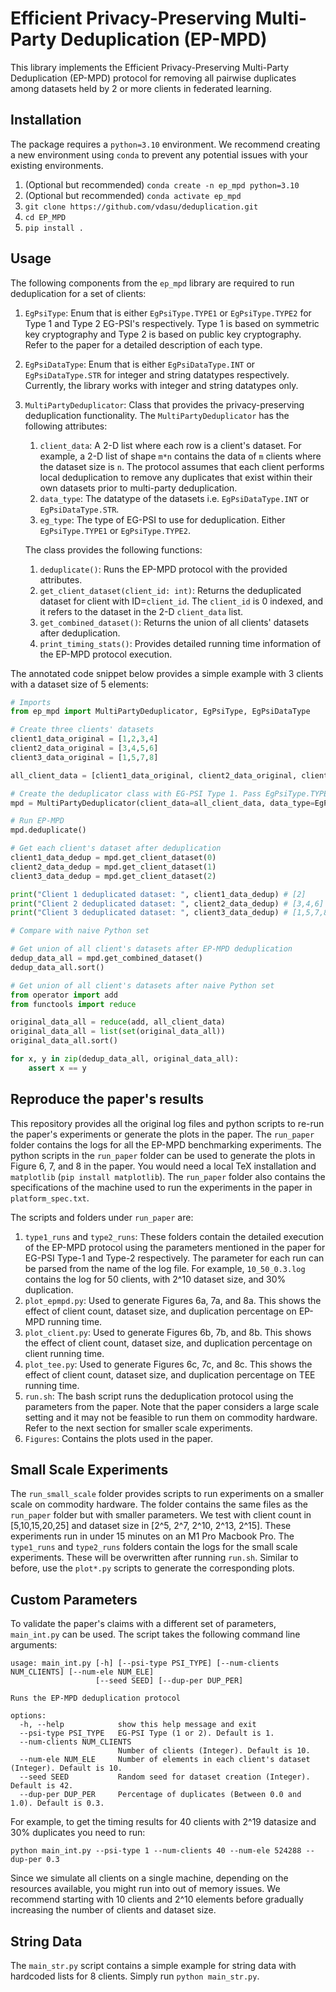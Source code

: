 # Efficient Privacy-Preserving Multi-Party Deduplication (EP-MPD)

This library implements the Efficient Privacy-Preserving Multi-Party Deduplication (EP-MPD) protocol for removing all pairwise duplicates among datasets held by 2 or more clients in federated learning.

## Installation

The package requires a `python=3.10` environment. We recommend creating a new environment using `conda` to prevent any potential issues with your existing environments.

1. (Optional but recommended) `conda create -n ep_mpd python=3.10`
2. (Optional but recommended) `conda activate ep_mpd`
3. `git clone https://github.com/vdasu/deduplication.git`
4. `cd EP_MPD`
5. `pip install .`


## Usage

The following components from the `ep_mpd` library are required to run deduplication for a set of clients:

1. `EgPsiType`: Enum that is either `EgPsiType.TYPE1` or `EgPsiType.TYPE2` for Type 1 and Type 2 EG-PSI's respectively. Type 1 is based on symmetric key cryptography and Type 2 is based on public key cryptography. Refer to the paper for a detailed description of each type. 
2. `EgPsiDataType`: Enum that is either `EgPsiDataType.INT` or `EgPsiDataType.STR` for integer and string datatypes respectively. Currently, the library works with integer and string datatypes only.
3. `MultiPartyDeduplicator`: Class that provides the privacy-preserving deduplication functionality. The `MultiPartyDeduplicator` has the following attributes:
   1. `client_data`: A 2-D list where each row is a client's dataset. For example, a 2-D list of shape `m*n` contains the data of `m` clients where the dataset size is `n`. The protocol assumes that each client performs local deduplication to remove any duplicates that exist within their own datasets prior to multi-party deduplication.
   2. `data_type`: The datatype of the datasets i.e. `EgPsiDataType.INT` or `EgPsiDataType.STR`.
   3. `eg_type`: The type of EG-PSI to use for deduplication. Either `EgPsiType.TYPE1` or `EgPsiType.TYPE2`.
  
   The class provides the following functions:
   1. `deduplicate()`: Runs the EP-MPD protocol with the provided attributes.
   2. `get_client_dataset(client_id: int)`: Returns the deduplicated dataset for client with ID=`client_id`. The `client_id` is 0 indexed, and it refers to the dataset in the 2-D `client_data` list.
   3. `get_combined_dataset()`: Returns the union of all clients' datasets after deduplication.
   4. `print_timing_stats()`: Provides detailed running time information of the EP-MPD protocol execution.

The annotated code snippet below provides a simple example with 3 clients with a dataset size of 5 elements:

```python
# Imports
from ep_mpd import MultiPartyDeduplicator, EgPsiType, EgPsiDataType

# Create three clients' datasets
client1_data_original = [1,2,3,4]
client2_data_original = [3,4,5,6]
client3_data_original = [1,5,7,8]

all_client_data = [client1_data_original, client2_data_original, client3_data_original]

# Create the deduplicator class with EG-PSI Type 1. Pass EgPsiType.TYPE2 to eg_type for Type 2 instead.
mpd = MultiPartyDeduplicator(client_data=all_client_data, data_type=EgPsiDataType.INT, eg_type=EgPsiType.TYPE1)

# Run EP-MPD
mpd.deduplicate()

# Get each client's dataset after deduplication
client1_data_dedup = mpd.get_client_dataset(0)
client2_data_dedup = mpd.get_client_dataset(1)
client3_data_dedup = mpd.get_client_dataset(2)

print("Client 1 deduplicated dataset: ", client1_data_dedup) # [2]
print("Client 2 deduplicated dataset: ", client2_data_dedup) # [3,4,6]
print("Client 3 deduplicated dataset: ", client3_data_dedup) # [1,5,7,8]

# Compare with naive Python set 

# Get union of all client's datasets after EP-MPD deduplication
dedup_data_all = mpd.get_combined_dataset()
dedup_data_all.sort()

# Get union of all client's datasets after naive Python set
from operator import add
from functools import reduce

original_data_all = reduce(add, all_client_data)
original_data_all = list(set(original_data_all))
original_data_all.sort()

for x, y in zip(dedup_data_all, original_data_all):
    assert x == y
```

## Reproduce the paper's results

This repository provides all the original log files and python scripts to re-run the paper's experiments or generate the plots in the paper. The `run_paper` folder contains the logs for all the EP-MPD benchmarking experiments. The python scripts in the `run_paper` folder can be used to generate the plots in Figure 6, 7, and 8 in the paper. You would need a local TeX installation and `matplotlib` (`pip install matplotlib`). The `run_paper` folder also contains the specifications of the machine used to run the experiments in the paper in `platform_spec.txt`. 

The scripts and folders under `run_paper` are:

1. `type1_runs` and `type2_runs`: These folders contain the detailed execution of the EP-MPD protocol using the parameters mentioned in the paper for EG-PSI Type-1 and Type-2 respectively. The parameter for each run can be parsed from the name of the log file. For example, `10_50_0.3.log` contains the log for 50 clients, with 2^10 dataset size, and 30% duplication.
2. `plot_epmpd.py`: Used to generate Figures 6a, 7a, and 8a. This shows the effect of client count, dataset size, and duplication percentage on EP-MPD running time.
3. `plot_client.py`: Used to generate Figures 6b, 7b, and 8b. This shows the effect of client count, dataset size, and duplication percentage on client running time.
4. `plot_tee.py`: Used to generate Figures 6c, 7c, and 8c. This shows the effect of client count, dataset size, and duplication percentage on TEE running time.
5. `run.sh`: The bash script runs the deduplication protocol using the parameters from the paper. Note that the paper considers a large scale setting and it may not be feasible to run them on commodity hardware. Refer to the next section for smaller scale experiments.
6. `Figures`: Contains the plots used in the paper.

## Small Scale Experiments

The `run_small_scale` folder provides scripts to run experiments on a smaller scale on commodity hardware. The folder contains the same files as the `run_paper` folder but with smaller parameters. We test with client count in [5,10,15,20,25] and dataset size in [2^5, 2^7, 2^10, 2^13, 2^15]. These experiments run in under 15 minutes on an M1 Pro Macbook Pro. The `type1_runs` and `type2_runs` folders contain the logs for the small scale experiments. These will be overwritten after running `run.sh`. Similar to before, use the `plot*.py` scripts to generate the corresponding plots. 

## Custom Parameters

To validate the paper's claims with a different set of parameters, `main_int.py` can be used. The script takes the following command line arguments:

```
usage: main_int.py [-h] [--psi-type PSI_TYPE] [--num-clients NUM_CLIENTS] [--num-ele NUM_ELE]
                   [--seed SEED] [--dup-per DUP_PER]

Runs the EP-MPD deduplication protocol

options:
  -h, --help            show this help message and exit
  --psi-type PSI_TYPE   EG-PSI Type (1 or 2). Default is 1.
  --num-clients NUM_CLIENTS
                        Number of clients (Integer). Default is 10.
  --num-ele NUM_ELE     Number of elements in each client's dataset (Integer). Default is 10.
  --seed SEED           Random seed for dataset creation (Integer). Default is 42.
  --dup-per DUP_PER     Percentage of duplicates (Between 0.0 and 1.0). Default is 0.3.
```

For example, to get the timing results for 40 clients with 2^19 datasize and 30% duplicates you need to run:

```
python main_int.py --psi-type 1 --num-clients 40 --num-ele 524288 --dup-per 0.3
```

Since we simulate all clients on a single machine, depending on the resources available, you might run into out of memory issues. We recommend starting with 10 clients and 2^10 elements before gradually increasing the number of clients and dataset size.

## String Data

The `main_str.py` script contains a simple example for string data with hardcoded lists for 8 clients. Simply run `python main_str.py`.
